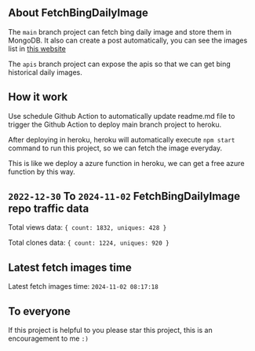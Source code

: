 ## About FetchBingDailyImage

The `main` branch project can fetch bing daily image and store them in MongoDB.
It also can create a post automatically, you can see the images list in [this website](https://oursalbum.netlify.app)

The `apis` branch project can expose the apis so that we can get bing historical daily images.

## How it work

Use schedule Github Action to automatically update readme.md file to trigger the Github Action to deploy main branch project to heroku.

After deploying in heroku, heroku will automatically execute `npm start` command to run this project, so we can fetch the image everyday.

This is like we deploy a azure function in heroku, we can get a free azure function by this way.

## `2022-12-30` To `2024-11-02` FetchBingDailyImage repo traffic data

Total views data: `{ count: 1832, uniques: 428 }`

Total clones data: `{ count: 1224, uniques: 920 }`

## Latest fetch images time

Latest fetch images time: `2024-11-02 08:17:18`

## To everyone

If this project is helpful to you please star this project, this is an encouragement to me `:)`



